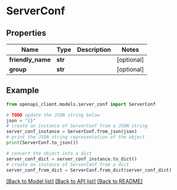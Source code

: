 # ServerConf


## Properties

Name | Type | Description | Notes
------------ | ------------- | ------------- | -------------
**friendly_name** | **str** |  | [optional] 
**group** | **str** |  | [optional] 

## Example

```python
from openapi_client.models.server_conf import ServerConf

# TODO update the JSON string below
json = "{}"
# create an instance of ServerConf from a JSON string
server_conf_instance = ServerConf.from_json(json)
# print the JSON string representation of the object
print(ServerConf.to_json())

# convert the object into a dict
server_conf_dict = server_conf_instance.to_dict()
# create an instance of ServerConf from a dict
server_conf_from_dict = ServerConf.from_dict(server_conf_dict)
```
[[Back to Model list]](../README.md#documentation-for-models) [[Back to API list]](../README.md#documentation-for-api-endpoints) [[Back to README]](../README.md)


